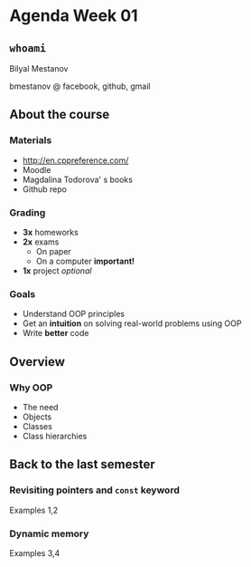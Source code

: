 # Agenda Week 01

## `whoami`
Bilyal Mestanov

bmestanov @ facebook, github, gmail
## About the course
### Materials
  * http://en.cppreference.com/
  * Moodle
  * Magdalina Todorova' s books
  * Github repo
### Grading
  * **3x** homeworks
  * **2x** exams
      * On paper
      * On a computer **important!**
  * **1x** project _optional_
### Goals
  * Understand OOP principles
  * Get an **intuition** on solving real-world problems using OOP
  * Write **better** code
## Overview
### Why OOP
* The need
* Objects
* Classes
* Class hierarchies

## Back to the last semester
### Revisiting pointers and `const` keyword
Examples 1,2
### Dynamic memory
Examples 3,4